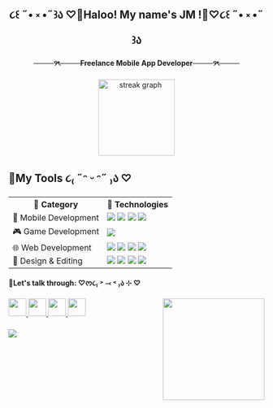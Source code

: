 <h2 align="center">૮꒰ ˶• ༝ •˶꒱ა ♡🌸Haloo! My name's JM !🌸♡૮꒰ ˶• ༝ •˶꒱ა</h2>

###

<h4 align="center">────୨ৎ────Freelance Mobile App Developer────୨ৎ────</h4>

###

<div align="center">
  <!--
  <img src="https://github-readme-stats.vercel.app/api?username=named-JM&hide_title=false&hide_rank=false&show_icons=true&include_all_commits=true&count_private=true&disable_animations=false&theme=dracula&locale=en&hide_border=false" height="150" alt="stats graph"  />
  -->
  
  <img src="https://streak-stats.demolab.com?user=named-JM&locale=en&mode=daily&theme=dracula&hide_border=false&border_radius=5" height="150" alt="streak graph"  />
  <!--<img src="https://github-readme-stats.vercel.app/api/top-langs?username=named-JM&locale=en&hide_title=false&layout=compact&card_width=320&langs_count=5&theme=dracula&hide_border=false" height="150" alt="languages graph"  /> -->
</div>

###

<h2 align="left">🌸My Tools     ૮₍ ˶ᵔ ᵕ ᵔ˶ ₎ა ♡</h4>

###

<div align="center">
<table>
  <tr>
    <th>💖 Category</th>
    <th>🌟 Technologies</th>
  </tr>
  <tr>
    <td>📱 Mobile Development</td>
    <td>
      <img src="https://img.shields.io/badge/Flutter-02569B?style=for-the-badge&logo=flutter&logoColor=white">
      <img src="https://img.shields.io/badge/PHP-777BB4?style=for-the-badge&logo=php&logoColor=white">
      <img src="https://img.shields.io/badge/MySQL-4479A1?style=for-the-badge&logo=mysql&logoColor=white">
      <img src="https://img.shields.io/badge/Firebase-FFCA28?style=for-the-badge&logo=firebase&logoColor=black">
    </td>
  </tr>
  <tr>
    <td>🎮 Game Development</td>
    <td>
      <img src="https://img.shields.io/badge/Unity-100000?style=for-the-badge&logo=unity&logoColor=white">
    <!--  <img src="https://img.shields.io/badge/Blender-F5792A?style=for-the-badge&logo=blender&logoColor=white">-->
    </td>
  </tr>
  <tr>
    <td>🌐 Web Development</td>
    <td>
      <img src="https://img.shields.io/badge/PHP-777BB4?style=for-the-badge&logo=php&logoColor=white">
      <img src="https://img.shields.io/badge/MySQL-4479A1?style=for-the-badge&logo=mysql&logoColor=white">
      <img src="https://img.shields.io/badge/HTML5-E34F26?style=for-the-badge&logo=html5&logoColor=white">
      <img src="https://img.shields.io/badge/Tailwind_CSS-38B2AC?style=for-the-badge&logo=tailwind-css&logoColor=white">
    </td>
  </tr>
  <tr>
    <td>🎨 Design & Editing</td>
    <td>
      <img src="https://img.shields.io/badge/Adobe_Photoshop-31A8FF?style=for-the-badge&logo=adobe-photoshop&logoColor=white">
      <img src="https://img.shields.io/badge/Figma-F24E1E?style=for-the-badge&logo=figma&logoColor=white">
      <img src="https://img.shields.io/badge/Canva-00C4CC?style=for-the-badge&logo=canva&logoColor=white">
      <img src="https://img.shields.io/badge/Adobe_Premiere-9999FF?style=for-the-badge&logo=adobe-premiere-pro&logoColor=white">
    </td>
  </tr>
</table>
</div>


<h4 align="left">🌸Let's talk through:   ♡ᰔ૮₍ ˃ ⤙ ˂ ₎ა ⊹ ♡</h4>

<img align="right" height="200" src="https://media.tenor.com/M7-Ftr7tsz8AAAAM/dance.gif"  />

<div align="left">
  <a href="mailto:joannacaguco@gmail.com">
    <img src="https://img.shields.io/badge/💌%20Email-FFC0CB?style=for-the-badge" height="35">
  </a>
  <a href="https://www.instagram.com/waninani_">
    <img src="https://img.shields.io/badge/📷%20Instagram-FFB6C1?style=for-the-badge" height="35">
  </a>
  <a href="https://www.linkedin.com/in/joannacaguco/">
    <img src="https://img.shields.io/badge/🌝%20LinkedIn-F8C8DC?style=for-the-badge&logo=linkedin&logoColor=white" height="35">
  </a>
  <a href="https://web.facebook.com/JM.cags">
    <img src="https://img.shields.io/badge/🌐%20Facebook-FAA0A0?style=for-the-badge" height="35">
  </a>
</div>




###


###

<img align="left" src="https://visitor-badge.laobi.icu/badge?page_id=JM.JM&left_color=lightpink&right_color=thistle&left_text=Stalkers%20jk%20:3"  />

###


